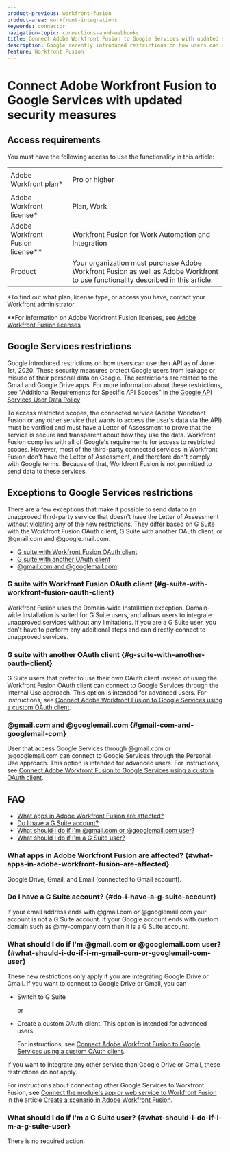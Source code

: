 ```yaml
---
product-previous: workfront-fusion
product-area: workfront-integrations
keywords: connector
navigation-topic: connections-annd-webhooks
title: Connect Adobe Workfront Fusion to Google Services with updated security measures
description: Google recently introduced restrictions on how users can use their API. This article describes how to connect Adobe Workfront Fusion to Google, accounting for these update security measures.
feature: Workfront Fusion
---
```


# Connect Adobe Workfront Fusion to Google Services with updated security measures

## Access requirements

You must have the following access to use the functionality in this article:

<table style="table-layout:auto">
 <col> 
 <col> 
 <tbody> 
  <tr> 
   <td role="rowheader">Adobe Workfront plan*</td> 
   <td> <p>Pro or higher</p> </td> 
  </tr> 
  <tr data-mc-conditions=""> 
   <td role="rowheader">Adobe Workfront license*</td> 
   <td> <p>Plan, Work</p> </td> 
  </tr> 
  <tr> 
   <td role="rowheader">Adobe Workfront Fusion license**</td> 
   <td> <p>Workfront Fusion for Work Automation and Integration </p> </td> 
  </tr> 
  <tr> 
   <td role="rowheader">Product</td> 
   <td>Your organization must purchase Adobe Workfront Fusion as well as Adobe Workfront to use functionality described in this article.</td> 
  </tr> 
 </tbody> 
</table>

&#42;To find out what plan, license type, or access you have, contact your Workfront administrator.

&#42;&#42;For information on Adobe Workfront Fusion licenses, see [Adobe Workfront Fusion licenses](../../workfront-fusion/get-started/license-automation-vs-integration.md)

## Google Services restrictions

Google introduced restrictions on how users can use their API as of June 1st, 2020. These security measures protect Google users from leakage or misuse of their personal data on Google. The restrictions are related to the Gmail and Google Drive apps. For more information about these restrictions, see "Additional Requirements for Specific API Scopes" in the [Google API Services User Data Policy](https://developers.google.com/terms/api-services-user-data-policy#additional_requirements_for_specific_api_scopes)

To access restricted scopes, the connected service (Adobe Workfront Fusion or any other service that wants to access the user's data via the API) must be verified and must have a Letter of Assessment to prove that the service is secure and transparent about how they use the data. Workfront Fusion complies with all of Google's requirements for access to restricted scopes. However, most of the third-party connected services in Workfront Fusion don't have the Letter of Assessment, and therefore don't comply with Google terms. Because of that, Workfront Fusion is not permitted to send data to these services.

## Exceptions to Google Services restrictions

There are a few exceptions that make it possible to send data to an unapproved third-party service that doesn't have the Letter of Assessment without violating any of the new restrictions. They differ based on G Suite with the Workfront Fusion OAuth client, G Suite with another OAuth client, or @gmail.com and @google.mail.com.

* [G suite with Workfront Fusion OAuth client](#g-suite-with-workfront-fusion-oauth-client) 
* [G suite with another OAuth client](#g-suite-with-another-oauth-client) 
* [@gmail.com and @googlemail.com](#gmail-com-and-googlemail-com)

### G suite with Workfront Fusion OAuth client {#g-suite-with-workfront-fusion-oauth-client}

Workfront Fusion uses the Domain-wide Installation exception. Domain-wide Installation is suited for G Suite users, and allows users to integrate unapproved services without any limitations. If you are a G Suite user, you don't have to perform any additional steps and can directly connect to unapproved services.

### G suite with another OAuth client {#g-suite-with-another-oauth-client}

G Suite users that prefer to use their own OAuth client instead of using the Workfront Fusion OAuth client can connect to Google Services through the Internal Use approach. This option is intended for advanced users. For instructions, see [Connect Adobe Workfront Fusion to Google Services using a custom OAuth client](../../workfront-fusion/connections/connect-fusion-to-google-using-oauth.md).

### @gmail.com and @googlemail.com  {#gmail-com-and-googlemail-com}

User that access Google Services through @gmail.com or @googlemail.com can connect to Google Services through the Personal Use approach. This option is intended for advanced users. For instructions, see [Connect Adobe Workfront Fusion to Google Services using a custom OAuth client](../../workfront-fusion/connections/connect-fusion-to-google-using-oauth.md).

## FAQ

* [What apps in Adobe Workfront Fusion are affected?](#what-apps-in-adobe-workfront-fusion-are-affected) 
* [Do I have a G Suite account?](#do-i-have-a-g-suite-account) 
* [What should I do if I'm @gmail.com or @googlemail.com user?](#what-should-i-do-if-i-m-gmail-com-or-googlemail-com-user) 
* [What should I do if I'm a G Suite user?](#what-should-i-do-if-i-m-a-g-suite-user)

### What apps in Adobe Workfront Fusion are affected? {#what-apps-in-adobe-workfront-fusion-are-affected}

Google Drive, Gmail, and Email (connected to Gmail account).

### Do I have a G Suite account? {#do-i-have-a-g-suite-account}

If your email address ends with @gmail.com or @googlemail.com your account is not a G Suite account. If your Google account ends with custom domain such as @my-company.com then it is a G Suite account.

### What should I do if I'm @gmail.com or @googlemail.com user? {#what-should-i-do-if-i-m-gmail-com-or-googlemail-com-user}

These new restrictions only apply if you are integrating Google Drive or Gmail. If you want to connect to Google Drive or Gmail, you can

* Switch to G Suite

  or 

* Create a custom OAuth client. This option is intended for advanced users.

  For instructions, see [Connect Adobe Workfront Fusion to Google Services using a custom OAuth client](../../workfront-fusion/connections/connect-fusion-to-google-using-oauth.md).

If you want to integrate any other service than Google Drive or Gmail, these restrictions do not apply.

For instructions about connecting other Google Services to Workfront Fusion, see [Connect the module's app or web service to Workfront Fusion](../../workfront-fusion/scenarios/create-a-scenario.md#connect) in the article [Create a scenario in Adobe Workfront Fusion](../../workfront-fusion/scenarios/create-a-scenario.md).

### What should I do if I'm a G Suite user? {#what-should-i-do-if-i-m-a-g-suite-user}

There is no required action.
